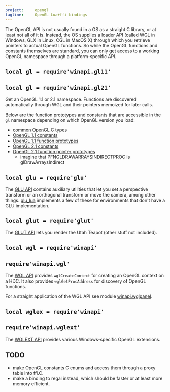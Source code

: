 ```yaml
---
project:     opengl
tagline:     OpenGL Lua+ffi bindings
---
```


The OpenGL API is not usually found in a OS as a straight C library, or at least not all of it is.
Instead, the OS supplies a loader API (called WGL in Windows, GLX in Linux, CGL in MacOS X) through
which you retrieve pointers to actual OpenGL functions. So while the OpenGL functions and constants
themselves are standard, you can only get access to a working OpenGL namespace through a
platform-specific API.

## `local gl = require'winapi.gl11'`
## `local gl = require'winapi.gl21'`

Get an OpenGL 1.1 or 2.1 namespace. Functions are discovered automatically through WGL and their
pointers memoized for later calls.

Below are the function prototypes and constants that are accessible in the `gl` namespace depending on
which OpenGL version you load:

  * [common OpenGL C types][gl_types]
  * [OpenGL 1.1 constants][gl_consts11]
  * [OpenGL 1.1 function prototypes][gl_funcs11]
  * [OpenGL 2.1 constants][gl_consts21]
  * [OpenGL 2.1 function pointer prototypes][gl_funcs21]
    * imagine that PFNGLDRAWARRAYSINDIRECTPROC is glDrawArraysIndirect

## `local glu = require'glu'`

The [GLU API](/opengl/glu_h.lua) contains auxiliary utilities that let you set a perspective transform
or an orthogonal transform or move the camera, among other things. [glu_lua] implements a few of these
for environments that don't have a GLU implementation.

## `local glut = require'glut'`

The [GLUT API] lets you render the Utah Teapot (other stuff not included).

## `local wgl = require'winapi'`
## `require'winapi.wgl'`

The [WGL API][winapi.wgl] provides `wglCreateContext` for creating an OpenGL context on a HDC.
It also provides `wglGetProcAddress` for discovery of OpenGL functions.

For a straight application of the WGL API see module [winapi.wglpanel].

## `local wglex = require'winapi'`
## `require'winapi.wglext'`

The [WGLEXT API][winapi.wglext] provides various Windows-specific OpenGL extensions.

## TODO

  * make OpenGL constants C enums and access them through a proxy table into ffi.C.
  * make a binding to regal instead, which should be faster or at least more memory efficient.


[gl_types]:     https://github.com/luapower/opengl/blob/master/gl_types.lua
[gl_consts11]:  https://github.com/luapower/opengl/blob/master/gl_consts11.lua
[gl_funcs11]:   https://github.com/luapower/opengl/blob/master/gl_funcs11.lua
[gl_consts21]:  https://github.com/luapower/opengl/blob/master/gl_consts21.lua
[gl_funcs21]:   https://github.com/luapower/opengl/blob/master/gl_funcs21.lua
[glut api]:     https://github.com/luapower/opengl/blob/master/glut.lua
[glu_lua]:      https://github.com/luapower/opengl/blob/master/glu_lua.lua

[winapi.wgl]:       https://github.com/luapower/winapi/blob/master/winapi/wgl.lua
[winapi.wglext]:    https://github.com/luapower/winapi/blob/master/winapi/wglext.lua
[winapi.wglpanel]:  https://github.com/luapower/winapi/blob/master/winapi/wglpanel.lua
